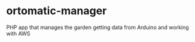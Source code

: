 ortomatic-manager
=================

PHP app that manages the garden getting data from Arduino and working with AWS
